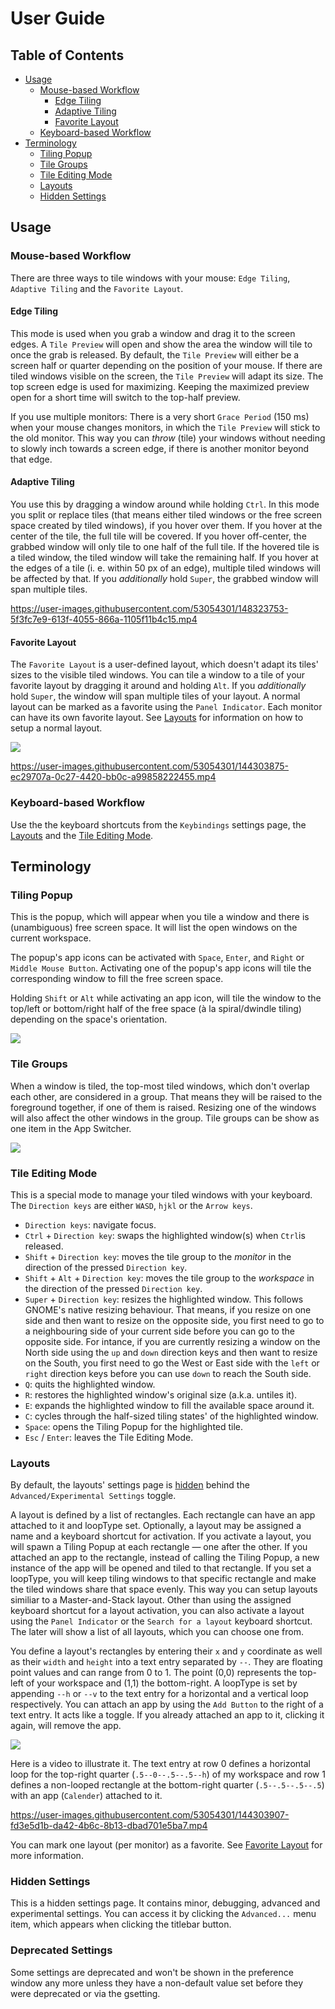 # User Guide

## Table of Contents

- [Usage](#Usage)
    - [Mouse-based Workflow](#Mouse-based-Workflow)
        - [Edge Tiling](#Edge-Tiling)
        - [Adaptive Tiling](#Adaptive-Tiling)
        - [Favorite Layout](#Favorite-Layout)
    - [Keyboard-based Workflow](#Keyboard-based-Workflow)
- [Terminology](#Terminology)
    - [Tiling Popup](#Tiling-Popup)
    - [Tile Groups](#Tile-Groups)
    - [Tile Editing Mode](#Tile-Editing-Mode)
    - [Layouts](#Layouts)
    - [Hidden Settings](#Hidden-Settings)

## Usage

### Mouse-based Workflow

There are three ways to tile windows with your mouse: `Edge Tiling`, `Adaptive Tiling` and the `Favorite Layout`.

#### Edge Tiling

 This mode is used when you grab a window and drag it to the screen edges. A `Tile Preview` will open and show the area the window will tile to once the grab is released. By default, the `Tile Preview` will either be a screen half or quarter depending on the position of your mouse. If there are tiled windows visible on the screen, the `Tile Preview` will adapt its size. The top screen edge is used for maximizing. Keeping the maximized preview open for a short time will switch to the top-half preview.

 If you use multiple monitors: There is a very short `Grace Period` (150 ms) when your mouse changes monitors, in which the `Tile Preview` will stick to the old monitor. This way you can _throw_ (tile) your windows without needing to slowly inch towards a screen edge, if there is another monitor beyond that edge.

#### Adaptive Tiling

You use this by dragging a window around while holding `Ctrl`. In this mode you split or replace tiles (that means either tiled windows or the free screen space created by tiled windows), if you hover over them. If you hover at the center of the tile, the full tile will be covered. If you hover off-center, the grabbed window will only tile to one half of the full tile. If the hovered tile is a tiled window, the tiled window will take the remaining half. If you hover at the edges of a tile (i. e. within 50 px of an edge), multiple tiled windows will be affected by that. If you _additionally_ hold `Super`, the grabbed window will span multiple tiles.

https://user-images.githubusercontent.com/53054301/148323753-5f3fc7e9-613f-4055-866a-1105f11b4c15.mp4

#### Favorite Layout

The `Favorite Layout` is a user-defined layout, which doesn't adapt its tiles' sizes to the visible tiled windows. You can tile a window to a tile of your favorite layout by dragging it around and holding `Alt`. If you _additionally_ hold `Super`, the window will span multiple tiles of your layout. A normal layout can be marked as a favorite using the `Panel Indicator`. Each monitor can have its own favorite layout. See [Layouts](#Layouts) for information on how to setup a normal layout.

![](media/Guide_PanelIndicator.png)

https://user-images.githubusercontent.com/53054301/144303875-ec29707a-0c27-4420-bb0c-a99858222455.mp4

### Keyboard-based Workflow

Use the the keyboard shortcuts from the `Keybindings` settings page, the [Layouts](#Layouts) and the [Tile Editing Mode](#Tile-Editing-Mode).

## Terminology

### Tiling Popup

This is the popup, which will appear when you tile a window and there is (unambiguous) free screen space. It will list the open windows on the current workspace.

The popup's app icons can be activated with `Space`, `Enter`, and `Right` or `Middle Mouse Button`. Activating one of the popup's app icons will tile the corresponding window to fill the free screen space.

Holding `Shift` or `Alt` while activating an app icon, will tile the window to the top/left or bottom/right half of the free space (à la spiral/dwindle tiling) depending on the space's orientation.

![](media/Guide_TilingPopup.png)

### Tile Groups

When a window is tiled, the top-most tiled windows, which don't overlap each other, are considered in a group. That means they will be raised to the foreground together, if one of them is raised. Resizing one of the windows will also affect the other windows in the group. Tile groups can be show as one item in the App Switcher.

![](media/Guide_AppSwitcher.png)

### Tile Editing Mode

This is a special mode to manage your tiled windows with your keyboard. The `Direction keys` are either `WASD`, `hjkl` or the `Arrow keys`.

- `Direction keys`: navigate focus.
- `Ctrl` + `Direction key`: swaps the highlighted window(s) when `Ctrl`is released.
- `Shift` + `Direction key`: moves the tile group to the _monitor_ in the direction of the pressed `Direction key`.
- `Shift` + `Alt` + `Direction key`: moves the tile group to the _workspace_ in the direction of the pressed `Direction key`.
- `Super` + `Direction key`: resizes the highlighted window. This follows GNOME's native resizing behaviour. That means, if you resize on one side and then want to resize on the opposite side, you first need to go to a neighbouring side of your current side before you can go to the opposite side. For intance, if you are currently resizing a window on the North side using the `up` and `down` direction keys and then want to resize on the South, you first need to go the West or East side with the `left` or `right` direction keys before you can use `down` to reach the South side.
- `Q`: quits the highlighted window.
- `R`: restores the highlighted window's original size (a.k.a. untiles it).
- `E`: expands the highlighted window to fill the available space around it.
- `C`: cycles through the half-sized tiling states' of the highlighted window.
- `Space`: opens the Tiling Popup for the highlighted tile.
- `Esc` / `Enter`: leaves the Tile Editing Mode.

### Layouts

By default, the layouts' settings page is [hidden](#Hidden-Settings) behind the `Advanced/Experimental Settings` toggle.

A layout is defined by a list of rectangles. Each rectangle can have an app attached to it and loopType set. Optionally, a layout may be assigned a name and a keyboard shortcut for activation. If you activate a layout, you will spawn a Tiling Popup at each rectangle — one after the other. If you attached an app to the rectangle, instead of calling the Tiling Popup, a new instance of the app will be opened and tiled to that rectangle. If you set a loopType, you will keep tiling windows to that specific rectangle and make the tiled windows share that space evenly. This way you can setup layouts similiar to a Master-and-Stack layout. Other than using the assigned keyboard shortcut for a layout activation, you can also activate a layout using the `Panel Indicator` or the `Search for a layout` keyboard shortcut. The later will show a list of all layouts, which you can choose one from.

You define a layout's rectangles by entering their `x` and `y` coordinate as well as their `width` and `height` into a text entry separated by `--`. They are floating point values and can range from 0 to 1. The point (0,0) represents the top-left of your workspace and (1,1) the bottom-right. A loopType is set by appending `--h` or `--v` to the text entry for a horizontal and a vertical loop respectively. You can attach an app by using the `Add Button` to the right of a text entry. It acts like a toggle. If you already attached an app to it, clicking it again, will remove the app.

![](media/Guide_LayoutsSettings.png)

Here is a video to illustrate it. The text entry at row 0 defines a horizontal loop for the top-right quarter (`.5--0--.5--.5--h`) of my workspace and row 1 defines a non-looped rectangle at the bottom-right quarter (`.5--.5--.5--.5`) with an app (`Calender`) attached to it.

https://user-images.githubusercontent.com/53054301/144303907-fd3e5d1b-da42-4b6c-8b13-dbad701e5ba7.mp4

You can mark one layout (per monitor) as a favorite. See [Favorite Layout](#Favorite-Layout) for more information.

### Hidden Settings

This is a hidden settings page. It contains minor, debugging, advanced and experimental settings. You can access it by clicking the `Advanced...` menu item, which appears when clicking the titlebar button.

### Deprecated Settings

Some settings are deprecated and won't be shown in the preference window any more unless they have a non-default value set before they were deprecated or via the gsetting.
